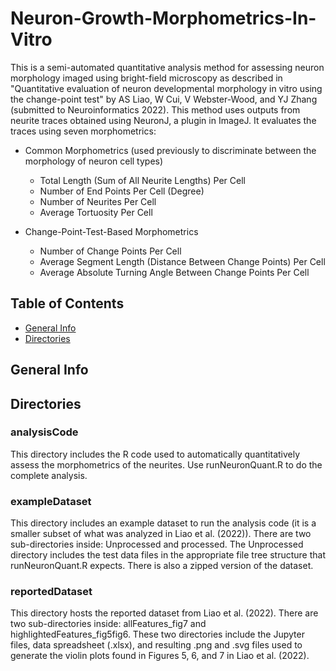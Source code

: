 # Neuron-Growth-Morphometrics-In-Vitro
This is a semi-automated quantitative analysis method for assessing neuron morphology imaged using bright-field microscopy as described in "Quantitative evaluation of neuron developmental morphology in vitro using the change-point test" by AS Liao, W Cui, V Webster-Wood, and YJ Zhang (submitted to Neuroinformatics 2022). This method uses outputs from neurite traces obtained using NeuronJ, a plugin in ImageJ. It evaluates the traces using seven morphometrics:
* Common Morphometrics (used previously to discriminate between the morphology of neuron cell types) 
  * Total Length (Sum of All Neurite Lengths) Per Cell
  * Number of End Points Per Cell (Degree)
  * Number of Neurites Per Cell
  * Average Tortuosity Per Cell

* Change-Point-Test-Based Morphometrics
  * Number of Change Points Per Cell
  * Average Segment Length (Distance Between Change Points) Per Cell
  * Average Absolute Turning Angle Between Change Points Per Cell


## Table of Contents
* [General Info](#general-info)
* [Directories](#Directories)

## General Info

## Directories
### analysisCode
This directory includes the R code used to automatically quantitatively assess the morphometrics of the neurites. Use runNeuronQuant.R to do the complete analysis.

### exampleDataset
This directory includes an example dataset to run the analysis code (it is a smaller subset of what was analyzed in Liao et al. (2022)). There are two sub-directories inside: Unprocessed and processed. The Unprocessed directory includes the test data files in the appropriate file tree structure that runNeuronQuant.R expects. There is also a zipped version of the dataset.

### reportedDataset
This directory hosts the reported dataset from Liao et al. (2022). There are two sub-directories inside: allFeatures_fig7 and highlightedFeatures_fig5fig6. These two directories include the Jupyter files, data spreadsheet (.xlsx), and resulting .png and .svg files used to generate the violin plots found in Figures 5, 6, and 7 in Liao et al. (2022). 
